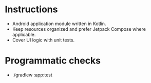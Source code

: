 # Instructions
- Android application module written in Kotlin.
- Keep resources organized and prefer Jetpack Compose where applicable.
- Cover UI logic with unit tests.

# Programmatic checks
- ./gradlew :app:test
